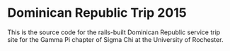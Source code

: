 # Dominican Republic Trip 2015

This is the source code for the rails-built Dominican Republic service trip site for the Gamma Pi chapter of Sigma Chi at the University of Rochester. 